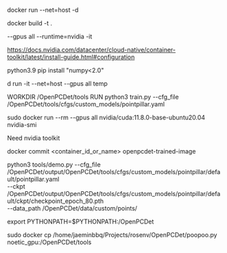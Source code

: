 docker run --net=host -d <name>

docker build -t <name> .

--gpus all
--runtime=nvidia
-it

https://docs.nvidia.com/datacenter/cloud-native/container-toolkit/latest/install-guide.html#configuration

python3.9 
pip install "numpy<2.0"

d run -it --net=host --gpus all temp

WORKDIR /OpenPCDet/tools
RUN python3 train.py --cfg_file /OpenPCDet/tools/cfgs/custom_models/pointpillar.yaml

sudo docker run --rm --gpus all nvidia/cuda:11.8.0-base-ubuntu20.04 nvidia-smi

Need nvidia toolkit

docker commit <container_id_or_name> openpcdet-trained-image

python3 tools/demo.py --cfg_file /OpenPCDet/output/OpenPCDet/tools/cfgs/custom_models/pointpillar/default/pointpillar.yaml \
    --ckpt /OpenPCDet/output/OpenPCDet/tools/cfgs/custom_models/pointpillar/default/ckpt/checkpoint_epoch_80.pth \
    --data_path /OpenPCDet/data/custom/points/

export PYTHONPATH=$PYTHONPATH:/OpenPCDet 

sudo docker cp /home/jaeminbbq/Projects/rosenv/OpenPCDet/poopoo.py noetic_gpu:/OpenPCDet/tools